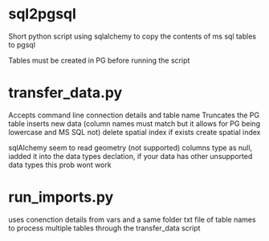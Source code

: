 # sql2pgsql
Short python script using sqlalchemy to copy the contents of ms sql tables to pgsql

Tables must be created in PG before running the script


# transfer_data.py
Accepts command line connection details and table name
Truncates the PG table
inserts new data (column names must match but it allows for PG being lowercase and MS SQL not)
delete spatial index if exists
create spatial index

sqlAlchemy seem to read geometry (not supported) columns type as null, iadded it into the data types declation, if your data has other unsupported data types this prob wont work

# run_imports.py
uses conenction details from vars and a same folder txt file of table names to process multiple tables through the transfer_data script
